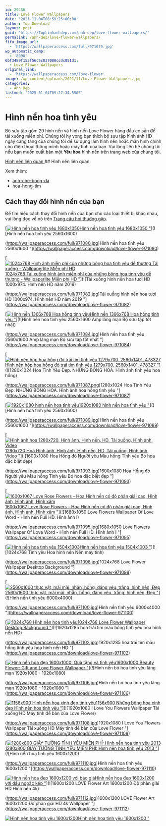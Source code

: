 ```yaml
---
id: 29456
title: Love Flower Wallpapers
date: '2021-11-04T08:59:25+00:00'
author: Top Download
layout: post
guid: 'https://Tophinhanhdep.com/anh-dep/love-flower-wallpapers/'
permalink: /anh-dep/love-flower-wallpapers/
fifu_image_url:
  - 'https://wallpaperaccess.com/full/971079.jpg'
wp_automatic_camp:
  - '8098'
6bf3489f153f56c5c837080ccdc051d1:
  - Love Flower Wallpapers
original_link:
  - 'https://wallpaperaccess.com/love-flower'
image: /wp-content/uploads/2021/11/Love-Flower-Wallpapers.jpg
categories:
  - Ảnh Đẹp
lastmod: '2025-01-04T09:27:34.550Z'
---
```

# Hình nền hoa tình yêu

Bộ sưu tập gồm 29 hình nền và hình nền Love Flower hàng đầu có sẵn để tải xuống miễn phí. Chúng tôi hy vọng bạn thích bộ sưu tập hình ảnh HD ngày càng tăng của chúng tôi để sử dụng làm hình nền hoặc màn hình chính cho điện thoại thông minh hoặc máy tính của bạn. Vui lòng liên hệ chúng tôi nếu bạn muốn xuất bản một **Yêu hoa** hình nền trên trang web của chúng tôi.

[Hình nền liên quan ](#related) ## Hình nền liên quan.

   
 Xem thêm:

   
- [anh-che-bong-da](https://tophinhanhdep.com/anh-che/anh-che-bong-da/)
- [hoa-hong-tim](https://tophinhanhdep.com/hoa-hong/hoa-hong-tim/)

## Cách thay đổi hình nền của bạn

Để tìm hiểu cách thay đổi hình nền của bạn cho các loại thiết bị khác nhau, vui lòng đọc về nó trên [Trang câu hỏi thường gặp](https://tophinhanhdep.com/faq/).

  
[[![Hình nền hoa tình yêu 1680x1050](https://wallpaperaccess.com/full/971079.jpg)Hình nền hoa tình yêu 1680x1050 "](https://wallpaperaccess.com/download/love-flower-971079)](![Hình nền hoa tình yêu 2560x1600)

(https://wallpaperaccess.com/full/971080.jpg)Hình nền hoa tình yêu 2560x1600 "](https://wallpaperaccess.com/download/love-flower-971080)

[[![1024x768 Hình ảnh miễn phí của những bông hoa tình yêu dễ thương Tải xuống - Wallpaperlite Miễn phí HD](https://wallpaperaccess.com/full/676233.jpg)1024x768 Tải xuống hình ảnh miễn phí của những bông hoa tình yêu dễ thương - Wallpaperlite Miễn phí HD "](https://wallpaperaccess.com/download/love-flower-676233)](![Tải xuống hình nền hoa tươi HD 1000x974.  Hình nền HD năm 2019)

(https://wallpaperaccess.com/full/971082.jpg)Tải xuống hình nền hoa tươi HD 1000x974. Hình nền HD năm 2019 "](https://wallpaperaccess.com/download/love-flower-971082)

[[![Hình nền 1366x768 Hoa hồng tình yêu](https://wallpaperaccess.com/full/971083.jpg)Hình nền 1366x768 Hoa hồng tình yêu "](https://wallpaperaccess.com/download/love-flower-971083)](![Hình nền hoa tình yêu 2560x1600 Amp lãng mạn Bộ sưu tập tốt nhất)

(https://wallpaperaccess.com/full/971084.jpg)Hình nền hoa tình yêu 2560x1600 Amp lãng mạn Bộ sưu tập tốt nhất "](https://wallpaperaccess.com/download/love-flower-971084)

[[![Hình nền hộp hoa hồng đỏ trái tim tình yêu 1279x700.  2560x1401.  478327](https://wallpaperaccess.com/full/971085.jpg)Hình nền hộp hoa hồng đỏ trái tim tình yêu 1279x700. 2560x1401. 478327 "](https://wallpaperaccess.com/download/love-flower-971085)](![1280x1024 Hoa Tình Yêu Đẹp.  NHỮNG BÔNG HOA.  Hình ảnh tình yêu hoa hồng)

(https://wallpaperaccess.com/full/971087.png)1280x1024 Hoa Tình Yêu Đẹp. NHỮNG BÔNG HOA. Hình ảnh hoa hồng tình yêu "](https://wallpaperaccess.com/download/love-flower-971087)

[[![1920x1080 hình nền hoa tình yêu](https://wallpaperaccess.com/full/971088.jpg)1920x1080 hình nền hoa tình yêu "](https://wallpaperaccess.com/download/love-flower-971088)](![Hình nền hoa tình yêu 2560x1600)

(https://wallpaperaccess.com/full/971089.jpg)Hình nền hoa tình yêu 2560x1600 "](https://wallpaperaccess.com/download/love-flower-971089)

[[![Hình ảnh hoa 1280x720, Hình ảnh, Hình nền, HD, Tải xuống, Hình ảnh, Video](https://wallpaperaccess.com/full/971090.jpg)1280x720 Hoa Hình ảnh, Hình ảnh, Hình nền, HD, Tải xuống, Hình ảnh, Video "](https://wallpaperaccess.com/download/love-flower-971090)](![1600x1080 Hoa Hồng đỏ Người yêu Màu hồng Tình yêu Bó hoa đặc biệt đẹp)

(https://wallpaperaccess.com/full/971093.jpg)1600x1080 Hoa Hồng đỏ Người yêu Màu hồng Tình yêu Bó hoa đặc biệt đẹp "](https://wallpaperaccess.com/download/love-flower-971093)

[[![1600x1067 Love Rose Flowers - Hoa Hình nền có độ phân giải cao, Hình ảnh, Hình ảnh, Hình xăm](https://wallpaperaccess.com/full/971094.jpg)1600x1067 Love Rose Flowers - Hoa Hình nền có độ phân giải cao, Hình ảnh, Hình ảnh, Hình xăm "](https://wallpaperaccess.com/download/love-flower-971094)](![1680x1050 Love Flowers Wallpaper Of Love Word - Hình nền Full HD.  Hình ảnh I)

(https://wallpaperaccess.com/full/971095.jpg)1680x1050 Love Flowers Wallpaper Of Love Word - Hình nền Full HD. Hình ảnh I "](https://wallpaperaccess.com/download/love-flower-971095)

[[![Hình nền hoa tình yêu 1504x1003](https://wallpaperaccess.com/full/971096.jpg)Hình nền hoa tình yêu 1504x1003 "](https://wallpaperaccess.com/download/love-flower-971096)](![1024x768 Tình yêu Hoa hình nền Nền máy tính)

(https://wallpaperaccess.com/full/971098.jpg)1024x768 Love Flower Wallpaper Desktop Background "](https://wallpaperaccess.com/download/love-flower-971098)

[[![2560x1600 thực vật, mãi mãi, nhẫn, hồng, đáng yêu, trắng, hình nền, Đẹp](https://wallpaperaccess.com/full/971099.jpg)2560x1600 thực vật, mãi mãi, nhẫn, hồng, đáng yêu, trắng, hình nền, Đẹp "](https://wallpaperaccess.com/download/love-flower-971099)](![Hình nền tình yêu 6000x4000)

(https://wallpaperaccess.com/full/971100.jpg)Hình nền tình yêu 6000x4000 "](https://wallpaperaccess.com/download/love-flower-971100)

[[![1024x768 Hình nền hoa tình yêu](https://wallpaperaccess.com/full/971101.jpg)1024x768 Love Flower Wallpaper Desktop Background "](https://wallpaperaccess.com/download/love-flower-971101)](![1920x1285 hoa trái tim màu hồng tình yêu hoa hình nền HD)

(https://wallpaperaccess.com/full/971102.jpg)1920x1285 hoa trái tim màu hồng tình yêu hoa hình nền HD "](https://wallpaperaccess.com/download/love-flower-971102)

[[![Hình nền hoa đẹp 1600x1000: Quà tặng và tình yêu](https://wallpaperaccess.com/full/971103.jpg)1600x1000 Beauty Flower: Gift and Love Flower Wallpaper "](https://wallpaperaccess.com/download/love-flower-971103)](![Hình nền bó hoa tình yêu lãng mạn 1920x1080 - 1920x1080)

(https://wallpaperaccess.com/full/971106.jpg)Hình nền bó hoa tình yêu lãng mạn 1920x1080 - 1920x1080 "](https://wallpaperaccess.com/download/love-flower-971106)

[[![1156x900 Hình nền hoa xinh đẹp tình yêu](https://wallpaperaccess.com/full/971107.jpg)1156x900 Những bông hoa xinh đẹp Hình nền hoa tình yêu "](https://wallpaperaccess.com/download/love-flower-971107)](![1920x1080 I Love You Flowers Wallpaper Tải xuống HD Máy tính để bàn của Love Flower)

(https://wallpaperaccess.com/full/971108.jpg)1920x1080 I Love You Flowers Wallpaper Tải xuống HD Máy tính để bàn của Love Flower "](https://wallpaperaccess.com/download/love-flower-971108)

[[![1280x800 GIẤY TƯỜNG TÌNH YÊU MIỄN PHÍ: Hình nền hoa tình yêu 2013](https://wallpaperaccess.com/full/971109.jpg)1280x800 GIẤY TƯỜNG TÌNH YÊU MIỄN PHÍ: Hình nền hoa tình yêu 2013 "](https://wallpaperaccess.com/download/love-flower-971109)](![Hình nền hoa tình yêu 1600x1200)

(https://wallpaperaccess.com/full/971110.jpg)Hình nền hoa tình yêu 1600x1200 "](https://wallpaperaccess.com/download/love-flower-971110)

[[![Hình nền hoa đẹp 1600x1200 với báo giá](https://wallpaperaccess.com/full/971111.jpg)Hình nền hoa đẹp 1600x1200 với dấu ngoặc kép "](https://wallpaperaccess.com/download/love-flower-971111)](![1600x1200 LOVE Flower Art 1600x1200 Độ phân giải HD Hình nền 4k)

(https://wallpaperaccess.com/full/971112.jpg)1600x1200 LOVE Flower Art 1600x1200 Độ phân giải HD 4k Wallpaper "](https://wallpaperaccess.com/download/love-flower-971112)

[![Hình nền hoa tình yêu 1600x1200](https://wallpaperaccess.com/full/971113.jpg)Hình nền hoa tình yêu 1600x1200 "](https://wallpaperaccess.com/download/love-flower-971113)
